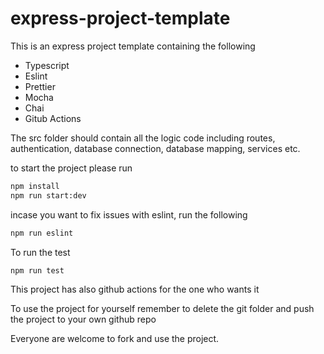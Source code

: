 # express-project-template

This is an express project template containing the following

- Typescript
- Eslint
- Prettier
- Mocha
- Chai
- Gitub Actions

The src folder should contain all the logic code including routes, authentication, database connection, database mapping, services etc.

to start the project please run

```bash
npm install
npm run start:dev
```

incase you want to fix issues with eslint, run the following

```bash
npm run eslint
```

To run the test

```bash
npm run test
```

This project has also github actions for the one who wants it

To use the project for yourself remember to delete the git folder and push the project to your own github repo

Everyone are welcome to fork and use the project.
